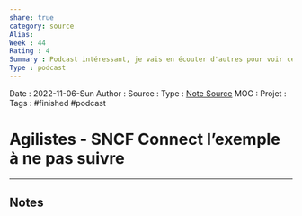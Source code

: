 ```yaml
---
share: true 
category: source
Alias:
Week : 44
Rating : 4
Summary : Podcast intéressant, je vais en écouter d'autres pour voir ce que ça donne.
Type : podcast
---
```

Date : 2022-11-06-Sun
Author :
Source : 
Type : [Note Source](Note%20Source)
MOC :
Projet : 
Tags : #finished #podcast 

# Agilistes - SNCF Connect l’exemple à ne pas suivre


***

## Notes
